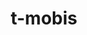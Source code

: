 ---
layout: product
title:  "t-mobis"
href: "t-mobis"
name: "Мобильный контролёр"
tags: [product]
text: "
    Controller
"
---